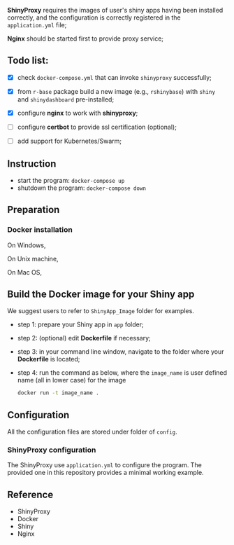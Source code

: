 __ShinyProxy__ requires the images of user's shiny apps having been installed correctly, and the configuration is correctly registered in the `application.yml` file;

__Nginx__ should be started first to provide proxy service;


## Todo list:

- [x] check `docker-compose.yml` that can invoke `shinyproxy` successfully;
- [x] from `r-base` package build a new image (e.g., `rshinybase`) with `shiny` and `shinydashboard` pre-installed;
- [x] configure __nginx__ to work with __shinyproxy__;
- [ ] configure __certbot__ to provide ssl certification (optional);
- [ ] add support for Kubernetes/Swarm;


## Instruction

- start the program: `docker-compose up`
- shutdown the program: `docker-compose down`

## Preparation
### Docker installation
On Windows,

On Unix machine,

On Mac OS,


## Build the Docker image for your Shiny app

We suggest users to refer to `ShinyApp_Image` folder for examples.
- step 1: prepare your Shiny app in `app` folder;
- step 2: (optional) edit __Dockerfile__ if necessary;
- step 3: in your command line window, navigate to the folder where your __Dockerfile__ is located;
- step 4: run the command as below, where the `image_name` is user defined name (all in lower case) for the image

  ```sh
  docker run -t image_name .
  ```

## Configuration

All the configuration files are stored under folder of `config`.

### ShinyProxy configuration

The ShinyProxy use `application.yml` to configure the program. The provided one in this repository provides a minimal working example.


## Reference

- ShinyProxy
- Docker
- Shiny
- Nginx
